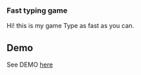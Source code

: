 ### Fast typing game
Hi! this is my game
Type as fast as you can.

## Demo

See DEMO [here](https://lauratejada.github.io/fast-typing-game/)